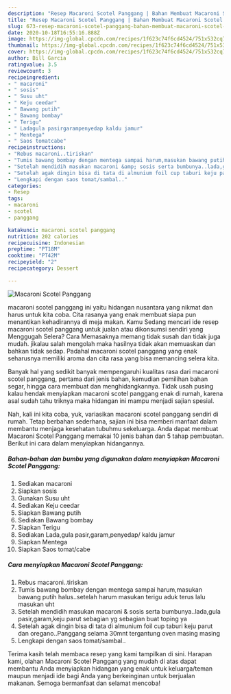 ```yaml
---
description: "Resep Macaroni Scotel Panggang | Bahan Membuat Macaroni Scotel Panggang Yang Bisa Manjain Lidah"
title: "Resep Macaroni Scotel Panggang | Bahan Membuat Macaroni Scotel Panggang Yang Bisa Manjain Lidah"
slug: 673-resep-macaroni-scotel-panggang-bahan-membuat-macaroni-scotel-panggang-yang-bisa-manjain-lidah
date: 2020-10-18T16:55:16.888Z
image: https://img-global.cpcdn.com/recipes/1f623c74f6cd4524/751x532cq70/macaroni-scotel-panggang-foto-resep-utama.jpg
thumbnail: https://img-global.cpcdn.com/recipes/1f623c74f6cd4524/751x532cq70/macaroni-scotel-panggang-foto-resep-utama.jpg
cover: https://img-global.cpcdn.com/recipes/1f623c74f6cd4524/751x532cq70/macaroni-scotel-panggang-foto-resep-utama.jpg
author: Bill Garcia
ratingvalue: 3.5
reviewcount: 3
recipeingredient:
- " macaroni"
- " sosis"
- " Susu uht"
- " Keju ceedar"
- " Bawang putih"
- " Bawang bombay"
- " Terigu"
- " Ladagula pasirgarampenyedap kaldu jamur"
- " Mentega"
- " Saos tomatcabe"
recipeinstructions:
- "Rebus macaroni..tiriskan"
- "Tumis bawang bombay dengan mentega sampai harum,masukan bawang putih halus..setelah harum masukan terigu aduk terus lalu masukan uht"
- "Setelah mendidih masukan macaroni &amp; sosis serta bumbunya..lada,gula pasir,garam,keju parut sebagian yg sebagian buat toping ya"
- "Setelah agak dingin bisa di tata di almunium foil cup taburi keju parut dan oregano..Panggang selama 30mnt tergantung oven masing masing"
- "Lengkapi dengan saos tomat/sambal.."
categories:
- Resep
tags:
- macaroni
- scotel
- panggang

katakunci: macaroni scotel panggang 
nutrition: 202 calories
recipecuisine: Indonesian
preptime: "PT18M"
cooktime: "PT42M"
recipeyield: "2"
recipecategory: Dessert

---
```



![Macaroni Scotel Panggang](https://img-global.cpcdn.com/recipes/1f623c74f6cd4524/751x532cq70/macaroni-scotel-panggang-foto-resep-utama.jpg)


macaroni scotel panggang ini yaitu hidangan nusantara yang nikmat dan harus untuk kita coba. Cita rasanya yang enak membuat siapa pun menantikan kehadirannya di meja makan.
Kamu Sedang mencari ide resep macaroni scotel panggang untuk jualan atau dikonsumsi sendiri yang Menggugah Selera? Cara Memasaknya memang tidak susah dan tidak juga mudah. jikalau salah mengolah maka hasilnya tidak akan memuaskan dan bahkan tidak sedap. Padahal macaroni scotel panggang yang enak seharusnya memiliki aroma dan cita rasa yang bisa memancing selera kita.

Banyak hal yang sedikit banyak mempengaruhi kualitas rasa dari macaroni scotel panggang, pertama dari jenis bahan, kemudian pemilihan bahan segar, hingga cara membuat dan menghidangkannya. Tidak usah pusing kalau hendak menyiapkan macaroni scotel panggang enak di rumah, karena asal sudah tahu triknya maka hidangan ini mampu menjadi sajian spesial.




Nah, kali ini kita coba, yuk, variasikan macaroni scotel panggang sendiri di rumah. Tetap berbahan sederhana, sajian ini bisa memberi manfaat dalam membantu menjaga kesehatan tubuhmu sekeluarga. Anda dapat membuat Macaroni Scotel Panggang memakai 10 jenis bahan dan 5 tahap pembuatan. Berikut ini cara dalam menyiapkan hidangannya.

<!--inarticleads1-->

##### Bahan-bahan dan bumbu yang digunakan dalam menyiapkan Macaroni Scotel Panggang:

1. Sediakan  macaroni
1. Siapkan  sosis
1. Gunakan  Susu uht
1. Sediakan  Keju ceedar
1. Siapkan  Bawang putih
1. Sediakan  Bawang bombay
1. Siapkan  Terigu
1. Sediakan  Lada,gula pasir,garam,penyedap/ kaldu jamur
1. Siapkan  Mentega
1. Siapkan  Saos tomat/cabe




<!--inarticleads2-->

##### Cara menyiapkan Macaroni Scotel Panggang:

1. Rebus macaroni..tiriskan
1. Tumis bawang bombay dengan mentega sampai harum,masukan bawang putih halus..setelah harum masukan terigu aduk terus lalu masukan uht
1. Setelah mendidih masukan macaroni &amp; sosis serta bumbunya..lada,gula pasir,garam,keju parut sebagian yg sebagian buat toping ya
1. Setelah agak dingin bisa di tata di almunium foil cup taburi keju parut dan oregano..Panggang selama 30mnt tergantung oven masing masing
1. Lengkapi dengan saos tomat/sambal..




Terima kasih telah membaca resep yang kami tampilkan di sini. Harapan kami, olahan Macaroni Scotel Panggang yang mudah di atas dapat membantu Anda menyiapkan hidangan yang enak untuk keluarga/teman maupun menjadi ide bagi Anda yang berkeinginan untuk berjualan makanan. Semoga bermanfaat dan selamat mencoba!
